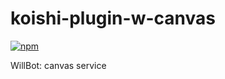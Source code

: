 # koishi-plugin-w-canvas

[![npm](https://img.shields.io/npm/v/koishi-plugin-w-canvas?style=flat-square)](https://www.npmjs.com/package/koishi-plugin-w-canvas)

WillBot: canvas service
